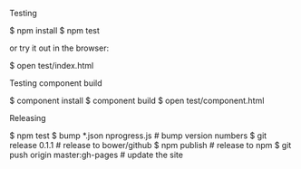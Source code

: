 Testing

$ npm install
$ npm test

or try it out in the browser:

$ open test/index.html

Testing component build

$ component install
$ component build
$ open test/component.html

Releasing

$ npm test
$ bump *.json nprogress.js          # bump version numbers
$ git release 0.1.1                 # release to bower/github
$ npm publish                       # release to npm
$ git push origin master:gh-pages   # update the site

